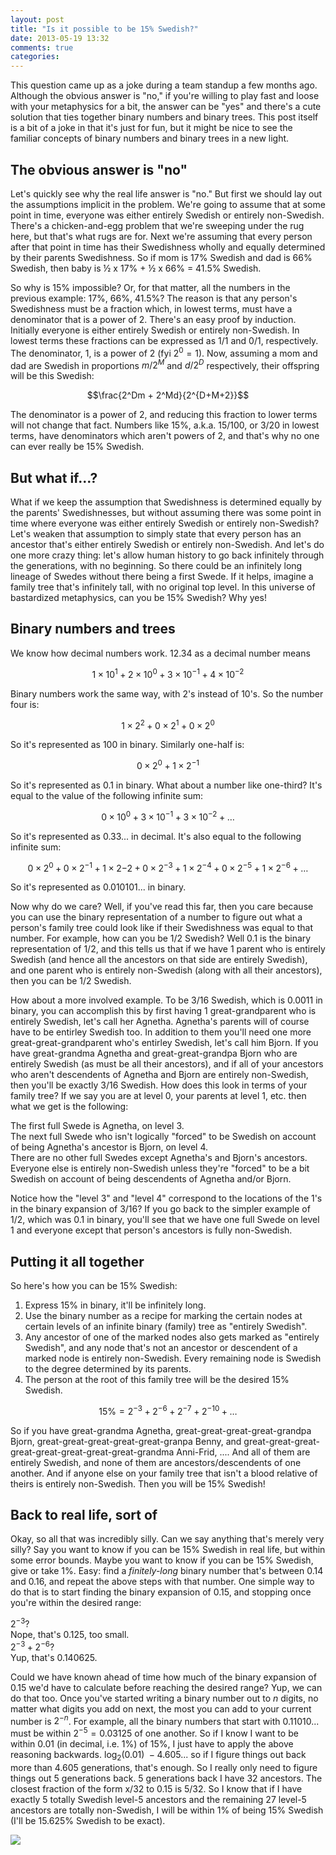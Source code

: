 ```yaml
---
layout: post
title: "Is it possible to be 15% Swedish?"
date: 2013-05-19 13:32
comments: true
categories: 
---
```

This question came up as a joke during a team standup a few months ago.  Although the obvious answer is "no," if you're willing to play fast and loose with your metaphysics for a bit, the answer can be "yes" and there's a cute solution that ties together binary numbers and binary trees.  This post itself is a bit of a joke in that it's just for fun, but it might be nice to see the familiar concepts of binary numbers and binary trees in a new light.

## The obvious answer is "no"

Let's quickly see why the real life answer is "no."  But first we should lay out the assumptions implicit in the problem.  We're going to assume that at some point in time, everyone was either entirely Swedish or entirely non-Swedish.  There's a chicken-and-egg problem that we're sweeping under the rug here, but that's what rugs are for.  Next we're assuming that every person after that point in time has their Swedishness wholly and equally determined by their parents Swedishness.  So if mom is 17% Swedish and dad is 66% Swedish, then baby is ½ x 17% + ½ x 66% = 41.5% Swedish.

So why is 15% impossible?  Or, for that matter, all the numbers in the previous example: 17%, 66%, 41.5%?  The reason is that any person's Swedishness must be a fraction which, in lowest terms, must have a denominator that is a power of 2.  There's an easy proof by induction.  Initially everyone is either entirely Swedish or entirely non-Swedish.  In lowest terms these fractions can be expressed as 1/1 and 0/1, respectively.  The denominator, 1, is a power of 2 (fyi $2^0 = 1$).  Now, assuming a mom and dad are Swedish in proportions $m/2^M$ and $d/2^D$ respectively, their offspring will be this Swedish:

$$\frac{2^Dm + 2^Md}{2^{D+M+2}}$$

The denominator is a power of 2, and reducing this fraction to lower terms will not change that fact.  Numbers like 15%, a.k.a. 15/100, or 3/20 in lowest terms, have denominators which aren't powers of 2, and that's why no one can ever really be 15% Swedish.

## But what if...?

What if we keep the assumption that Swedishness is determined equally by the parents' Swedishnesses, but without assuming there was some point in time where everyone was either entirely Swedish or entirely non-Swedish?  Let's weaken that assumption to simply state that every person has an ancestor that's either entirely Swedish or entirely non-Swedish.  And let's do one more crazy thing: let's allow human history to go back infinitely through the generations, with no beginning.  So there could be an infinitely long lineage of Swedes without there being a first Swede.  If it helps, imagine a family tree that's infinitely tall, with no original top level.  In this universe of bastardized metaphysics, can you be 15% Swedish?  Why yes!

## Binary numbers and trees

We know how decimal numbers work.  12.34 as a decimal number means

$$1 \times 10^1 + 2 \times 10^0 + 3 \times 10^{-1} + 4 \times 10^{-2}$$

Binary numbers work the same way, with 2's instead of 10's.  So the number four is:

$$1 \times 2^2 + 0 \times 2^1 + 0 \times 2^0$$

So it's represented as $100$ in binary.  Similarly one-half is:

$$0 \times 2^0 + 1 \times 2^{-1}$$

So it's represented as $0.1$ in binary.  What about a number like one-third?  It's equal to the value of the following infinite sum:

$$0 \times 10^0 + 3\times 10^{-1} + 3\times 10^{-2} + \dots$$

So it's represented as $0.33...$ in decimal.  It's also equal to the following infinite sum:

$$0 \times 2^0 + 0 \times 2^{-1} + 1 \times 2{-2} + 0 \times 2^{-3} + 1 \times 2^{-4} + 0 \times 2^{-5} + 1 \times 2^{-6} + \dots$$

So it's represented as $0.010101...$ in binary. 

Now why do we care?  Well, if you've read this far, then you care because you can use the binary representation of a number to figure out what a person's family tree could look like if their Swedishness was equal to that number.  For example, how can you be $1/2$ Swedish?  Well $0.1$ is the binary representation of $1/2$, and this tells us that if we have 1 parent who is entirely Swedish (and hence all the ancestors on that side are entirely Swedish), and one parent who is entirely non-Swedish (along with all their ancestors), then you can be 1/2 Swedish.  

How about a more involved example.  To be $3/16$ Swedish, which is $0.0011$ in binary, you can accomplish this by first having 1 great-grandparent who is entirely Swedish, let's call her Agnetha.  Agnetha's parents will of course have to be entirley Swedish too.  In addition to them you'll need one more great-great-grandparent who's entirley Swedish, let's call him Bjorn.  If you have great-grandma Agnetha and great-great-grandpa Bjorn who are entirely Swedish (as must be all their ancestors), and if all of your ancestors who aren't descendents of Agnetha and Bjorn are entirely non-Swedish, then you'll be exactly $3/16$ Swedish.  How does this look in terms of your family tree?  If we say you are at level 0, your parents at level 1, etc. then what we get is the following:

The first full Swede is Agnetha, on level 3.  
The next full Swede who isn't logically "forced" to be Swedish on account of being Agnetha's ancestor is Bjorn, on level 4.  
There are no other full Swedes except Agnetha's and Bjorn's ancestors.  
Everyone else is entirely non-Swedish unless they're "forced" to be a bit Swedish on account of being descendents of Agnetha and/or Bjorn.

Notice how the "level 3" and "level 4" correspond to the locations of the 1's in the binary expansion of 3/16?  If you go back to the simpler example of 1/2, which was $0.1$ in binary, you'll see that we have one full Swede on level 1 and everyone except that person's ancestors is fully non-Swedish.

## Putting it all together

So here's how you can be 15% Swedish:

1. Express 15% in binary, it'll be infinitely long.
1. Use the binary number as a recipe for marking the certain nodes at certain levels of an infinite binary (family) tree as "entirely Swedish".
1. Any ancestor of one of the marked nodes also gets marked as "entirely Swedish", and any node that's not an ancestor or descendent of a marked node is entirely non-Swedish.  Every remaining node is Swedish to the degree determined by its parents.
1. The person at the root of this family tree will be the desired 15% Swedish.

$$15\% = 2^{-3} + 2^{-6} + 2^{-7} + 2^{-10} + \dots$$

So if you have great-grandma Agnetha, great-great-great-great-grandpa Bjorn, great-great-great-great-great-granpa Benny, and great-great-great-great-great-great-great-great-grandma Anni-Frid, ....  And all of them are entirely Swedish, and none of them are ancestors/descendents of one another.  And if anyone else on your family tree that isn't a blood relative of theirs is entirely non-Swedish.  Then you will be 15% Swedish!

## Back to real life, sort of

Okay, so all that was incredibly silly.  Can we say anything that's merely very silly?  Say you want to know if you can be 15% Swedish in real life, but within some error bounds.  Maybe you want to know if you can be 15% Swedish, give or take 1%.  Easy: find a *finitely-long* binary number that's between 0.14 and 0.16, and repeat the above steps with that number.  One simple way to do that is to start finding the binary expansion of 0.15, and stopping once you're within the desired range:

$2^{-3}$?  
Nope, that's 0.125, too small.  
$2^{-3} + 2^{-6}$?  
Yup, that's 0.140625.

Could we have known ahead of time how much of the binary expansion of 0.15 we'd have to calculate before reaching the desired range?  Yup, we can do that too.  Once you've started writing a binary number out to $n$ digits, no matter what digits you add on next, the most you can add to your current number is $2^{-n}$.  For example, all the binary numbers that start with $0.11010...$ must be within $2^{-5} = 0.03125$ of one another.  So if I know I want to be within $0.01$ (in decimal, i.e. 1%) of 15%, I just have to apply the above reasoning backwards.  $\log _2(0.01) ~ -4.605...$ so if I figure things out back more than 4.605 generations, that's enough.  So I really only need to figure things out 5 generations back.  5 generations back I have 32 ancestors.  The closest fraction of the form x/32 to 0.15 is 5/32.  So I know that if I have exactly 5 totally Swedish level-5 ancestors and the remaining 27 level-5 ancestors are totally non-Swedish, I will be within 1% of being 15% Swedish (I'll be 15.625% Swedish to be exact).

![](http://images3.wikia.nocookie.net/__cb20080726160313/muppet/images/thumb/3/34/Swedishchef-myspace.jpg/300px-Swedishchef-myspace.jpg)
